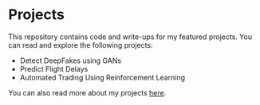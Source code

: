 # Projects

This repository contains code and write-ups for my featured projects. You can read and explore the following projects:

*  Detect DeepFakes using GANs
*  Predict Flight Delays
*  Automated Trading Using Reinforcement Learning

You can also read more about my projects [here](https://samarth2506.github.io).